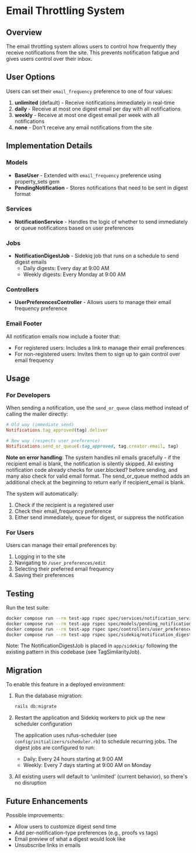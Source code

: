 # Email Throttling System

## Overview

The email throttling system allows users to control how frequently they receive notifications from the site. This prevents notification fatigue and gives users control over their inbox.

## User Options

Users can set their `email_frequency` preference to one of four values:

1. **unlimited** (default) - Receive notifications immediately in real-time
2. **daily** - Receive at most one digest email per day with all notifications
3. **weekly** - Receive at most one digest email per week with all notifications
4. **none** - Don't receive any email notifications from the site

## Implementation Details

### Models

- **BaseUser** - Extended with `email_frequency` preference using property_sets gem
- **PendingNotification** - Stores notifications that need to be sent in digest format

### Services

- **NotificationService** - Handles the logic of whether to send immediately or queue notifications based on user preferences

### Jobs

- **NotificationDigestJob** - Sidekiq job that runs on a schedule to send digest emails
  - Daily digests: Every day at 9:00 AM
  - Weekly digests: Every Monday at 9:00 AM

### Controllers

- **UserPreferencesController** - Allows users to manage their email frequency preference

### Email Footer

All notification emails now include a footer that:
- For registered users: Includes a link to manage their email preferences
- For non-registered users: Invites them to sign up to gain control over email frequency

## Usage

### For Developers

When sending a notification, use the `send_or_queue` class method instead of calling the mailer directly:

```ruby
# Old way (immediate send)
Notifications.tag_approved(tag).deliver

# New way (respects user preference)
Notifications.send_or_queue(:tag_approved, tag.creator.email, tag)
```

**Note on error handling**: The system handles nil emails gracefully - if the recipient email is blank, the notification is silently skipped. All existing notification code already checks for user.blocked? before sending, and many also check for valid email format. The send_or_queue method adds an additional check at the beginning to return early if recipient_email is blank.

The system will automatically:
1. Check if the recipient is a registered user
2. Check their email_frequency preference
3. Either send immediately, queue for digest, or suppress the notification

### For Users

Users can manage their email preferences by:
1. Logging in to the site
2. Navigating to `/user_preferences/edit`
3. Selecting their preferred email frequency
4. Saving their preferences

## Testing

Run the test suite:
```bash
docker compose run --rm test-app rspec spec/services/notification_service_spec.rb
docker compose run --rm test-app rspec spec/models/pending_notification_spec.rb
docker compose run --rm test-app rspec spec/controllers/user_preferences_controller_spec.rb
docker compose run --rm test-app rspec spec/sidekiq/notification_digest_job_spec.rb
```

Note: The NotificationDigestJob is placed in `app/sidekiq/` following the existing pattern in this codebase (see TagSimilarityJob).

## Migration

To enable this feature in a deployed environment:

1. Run the database migration:
   ```bash
   rails db:migrate
   ```

2. Restart the application and Sidekiq workers to pick up the new scheduler configuration
   
   The application uses rufus-scheduler (see `config/initializers/scheduler.rb`) to schedule recurring jobs. The digest jobs are configured to run:
   - Daily: Every 24 hours starting at 9:00 AM
   - Weekly: Every 7 days starting at 9:00 AM on Monday

3. All existing users will default to 'unlimited' (current behavior), so there's no disruption

## Future Enhancements

Possible improvements:
- Allow users to customize digest send time
- Add per-notification-type preferences (e.g., proofs vs tags)
- Email preview of what a digest would look like
- Unsubscribe links in emails
